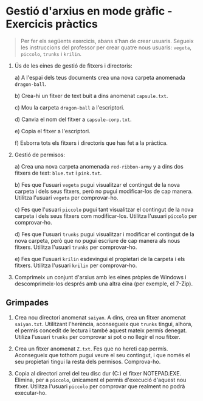 Gestió d'arxius en mode gràfic - Exercicis pràctics
====================================

> Per fer els següents exercicis, abans s'han de crear usuaris. Segueix les instruccions del professor per crear quatre nous usuaris: `vegeta`, `piccolo`, `trunks` i `krilin`.

1. Ús de les eines de gestió de fitxers i directoris:

    a) A l'espai dels teus documents crea una nova carpeta anomenada `dragon-ball`.

    b) Crea-hi un fitxer de text buit a dins anomenat `capsule.txt`.
    
    c) Mou la carpeta `dragon-ball` a l'escriptori.
    
    d) Canvia el nom del fitxer a `capsule-corp.txt`.
    
    e) Copia el fitxer a l'escriptori.
    
    f) Esborra tots els fitxers i directoris que has fet a la pràctica.

2. Gestió de permisos:

    a) Crea una nova carpeta anomenada `red-ribbon-army` y a dins dos fitxers de text: `blue.txt` i `pink.txt`.

    b) Fes que l'usuari `vegeta` pugui visualitzar el contingut de la nova carpeta i dels seus fitxers, però no pugui modificar-los de cap manera. Utilitza l'usuari `vegeta` per comprovar-ho.

    c) Fes que l'usuari `piccolo` pugui tant visualitzar el contingut de la nova carpeta i dels seus fitxers com modificar-los. Utilitza l'usuari `piccolo` per comprovar-ho.

    d) Fes que l'usuari `trunks` pugui visualitzar i modificar el contingut de la nova carpeta, però que no pugui escriure de cap manera als nous fitxers. Utilitza l'usuari `trunks` per comprovar-ho.

    e) Fes que l'usuari `krilin` esdevingui el propietari de la carpeta i els fitxers. Utilitza l'usuari `krilin` per comprovar-ho.

3. Comprimeix un conjunt d'arxius amb les eines pròpies de Windows i descomprimeix-los després amb una altra eina (per exemple, el 7-Zip).

Grimpades
--------

1. Crea nou directori anomenat `saiyan`. A dins, crea un fitxer anomenat `saiyan.txt`. Utilitzant l'herència, aconsegueix que `trunks` tingui, alhora, el permís concedit de lectura i també aquest mateix permís denegat. Utiliza l'usuari `trunks` per comprovar si pot o no llegir el nou fitxer.

2. Crea un fitxer anomenat `Z.txt`. Fes que no hereti cap permís. Aconsegueix que tothom pugui veure el seu contingut, i que només el seu propietari tingui la resta dels permisos. Comprova-ho.

3. Copia al directori arrel del teu disc dur (C:\) el fitxer NOTEPAD.EXE. Elimina, per a `piccolo`, únicament el permís d'execució d'aquest nou fitxer. Utilitza l'usuari `piccolo` per comprovar que realment no podrà executar-ho.

